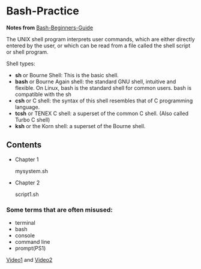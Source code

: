 # Bash-Practice

**Notes from** [Bash-Beginners-Guide](https://tldp.org/LDP/Bash-Beginners-Guide/Bash-Beginners-Guide.pdf)

The UNIX shell program interprets user commands, which are either directly entered by the user, or which can be read from a file called the shell script or shell program.

Shell types:
- **sh** or Bourne Shell: This is the basic shell.
- **bash** or Bourne Again shell: the standard GNU shell, intuitive and flexible. On Linux, bash is the standard shell for common users. bash is compatible with the sh
- **csh** or C shell: the syntax of this shell resembles that of C programming language.
- **tcsh** or TENEX C shell: a superset of the common C shell. (Also called Turbo C shell)
- **ksh** or the Korn shell: a superset of the Bourne shell.

## Contents
- Chapter 1

  mysystem.sh
- Chapter 2

  script1.sh



### Some terms that are often misused:
- terminal
- bash
- console
- command line
- prompt(PS1)

[Video1](https://www.youtube.com/watch?v=dY35SCRXkjg) and [Video2](https://www.youtube.com/watch?v=hMSByvFHOro)
